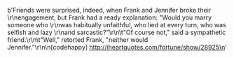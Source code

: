 b'Friends were surprised, indeed, when Frank and Jennifer broke their \r\nengagement, but Frank had a ready explanation: &quot;Would you marry someone who \r\nwas habitually unfaithful, who lied at every turn, who was selfish and lazy \r\nand sarcastic?&quot;\r\n\t&quot;Of course not,&quot; said a sympathetic friend.\r\n\t&quot;Well,&quot; retorted Frank, &quot;neither would Jennifer.&quot;\r\n\n[codehappy] http://iheartquotes.com/fortune/show/28925\n'